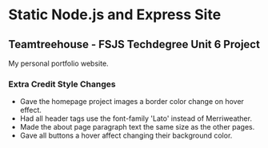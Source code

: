 # Static Node.js and Express Site
## Teamtreehouse - FSJS Techdegree Unit 6 Project
My personal portfolio website.
### Extra Credit Style Changes
* Gave the homepage project images a border color change on hover effect.
* Had all header tags use the font-family 'Lato' instead of Merriweather.
* Made the about page paragraph text the same size as the other pages.
* Gave all buttons a hover affect changing their background color.